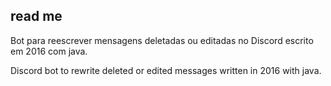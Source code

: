 read me
---

Bot para reescrever mensagens deletadas ou editadas no Discord escrito em 2016 com java.

Discord bot to rewrite deleted or edited messages written in 2016 with java.
